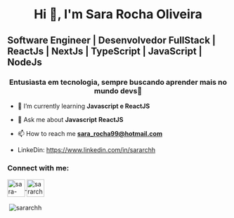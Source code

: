 <h1 align="center">Hi 👋, I'm Sara Rocha Oliveira </h1>  
<h2>
Software Engineer | Desenvolvedor FullStack | ReactJs | NextJs | TypeScript | JavaScript | NodeJs</h2>
<h3 align="center">Entusiasta em tecnologia, sempre buscando aprender mais no mundo devs🚀</h3>  
  
  
- 🌱 I’m currently learning **Javascript e ReactJS**  
  
- 💬 Ask me about **Javascript** **ReactJS**
  
- 📫 How to reach me **sara_rocha99@hotmail.com**  

- LinkeDin:  https://www.linkedin.com/in/sararchh 
  
<h3 align="left">Connect with me:</h3>  
<p align="left">  
<a href="https://linkedin.com/in/sara-rocha-3b979114b" target="blank">
	<img align="center"
	src="https://img.icons8.com/fluent/48/000000/linkedin.png" alt="sara-rocha-3b979114b" height="40" width="40" />
	</a>  
	<a href="https://instagram.com/sara.tsx" target="blank">
	<img align="center"
	src="https://img.icons8.com/fluent/48/000000/instagram-new.png" alt="sararchh" height="40" width="40" />
</a> 
</p>  
  
<p>&nbsp;<img align="center" src="https://github-readme-stats.vercel.app/api?username=sararchh&show_icons=true&locale=en" alt="sararchh" /></p>
